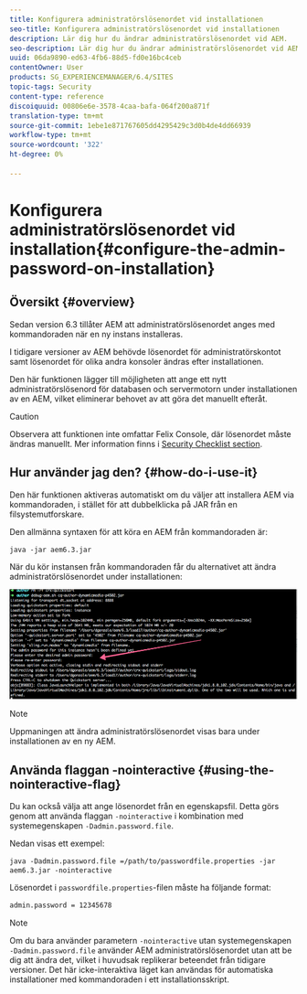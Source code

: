 ```yaml
---
title: Konfigurera administratörslösenordet vid installationen
seo-title: Konfigurera administratörslösenordet vid installationen
description: Lär dig hur du ändrar administratörslösenordet vid AEM.
seo-description: Lär dig hur du ändrar administratörslösenordet vid AEM.
uuid: 06da9890-ed63-4fb6-88d5-fd0e16bc4ceb
contentOwner: User
products: SG_EXPERIENCEMANAGER/6.4/SITES
topic-tags: Security
content-type: reference
discoiquuid: 00806e6e-3578-4caa-bafa-064f200a871f
translation-type: tm+mt
source-git-commit: 1ebe1e871767605dd4295429c3d0b4de4dd66939
workflow-type: tm+mt
source-wordcount: '322'
ht-degree: 0%

---
```



# Konfigurera administratörslösenordet vid installation{#configure-the-admin-password-on-installation}

## Översikt {#overview}

Sedan version 6.3 tillåter AEM att administratörslösenordet anges med kommandoraden när en ny instans installeras.

I tidigare versioner av AEM behövde lösenordet för administratörskontot samt lösenordet för olika andra konsoler ändras efter installationen.

Den här funktionen lägger till möjligheten att ange ett nytt administratörslösenord för databasen och servermotorn under installationen av en AEM, vilket eliminerar behovet av att göra det manuellt efteråt.

>[!CAUTION]
>
>Observera att funktionen inte omfattar Felix Console, där lösenordet måste ändras manuellt. Mer information finns i [Security Checklist section](/help/sites-administering/security-checklist.md#change-default-passwords-for-the-aem-and-osgi-console-admin-accounts).

## Hur använder jag den? {#how-do-i-use-it}

Den här funktionen aktiveras automatiskt om du väljer att installera AEM via kommandoraden, i stället för att dubbelklicka på JAR från en filsystemutforskare.

Den allmänna syntaxen för att köra en AEM från kommandoraden är:

```shell
java -jar aem6.3.jar
```

När du kör instansen från kommandoraden får du alternativet att ändra administratörslösenordet under installationen:

![chlimage_1-116](assets/chlimage_1-116.png)

>[!NOTE]
>
>Uppmaningen att ändra administratörslösenordet visas bara under installationen av en ny AEM.

## Använda flaggan -nointeractive {#using-the-nointeractive-flag}

Du kan också välja att ange lösenordet från en egenskapsfil. Detta görs genom att använda flaggan `-nointeractive` i kombination med systemegenskapen `-Dadmin.password.file`.

Nedan visas ett exempel:

```shell
java -Dadmin.password.file =/path/to/passwordfile.properties -jar aem6.3.jar -nointeractive
```

Lösenordet i `passwordfile.properties`-filen måste ha följande format:

```xml
admin.password = 12345678
```

>[!NOTE]
>
>Om du bara använder parametern `-nointeractive` utan systemegenskapen `-Dadmin.password.file` använder AEM administratörslösenordet utan att be dig att ändra det, vilket i huvudsak replikerar beteendet från tidigare versioner. Det här icke-interaktiva läget kan användas för automatiska installationer med kommandoraden i ett installationsskript.

